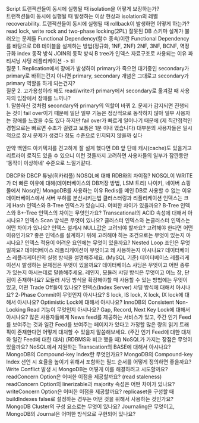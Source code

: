 Script
트랜잭션들이 동시에 실행될 때 isolation을 어떻게 보장하는가?  
트랜잭션들이 동시에 실행될 때 발생하는 이상 현상과 isolation의 레벨
recoverability. 트랜잭션들이 동시에 실행될 때 rollback이 발생하면 어떻게 하는가?
read lock, write rock and two-phase locking(2PL)
잘못된 DB 스키마 설계가 불러오는 문제들
Functional Dependency(함수 종속)이란
Functional Dependency를 바탕으로 DB 테이블을 설계하는 방법(정규화, 1NF, 2NF)
2NF, 3NF, BCNF, 역정규화
index 동작 방식
JOIN의 동작 방식
B tree가 인덱스 자료구조로 사용되는 이유
파티셔닝 샤딩 레플리케이션 
-> til  
질문 1. Replication에서 장애가 발생하여 primary가 죽으면 대기중인 secondary가 primary로 바뀌는건지 아니면 primary, secondary 개념은 그대로고 secondary가 primary 역할을 하게 되는건지?  
질문 2. 고가용성이라 해도 read/write가  primary에서 secondary로 옮겨갈 때 사용자의 입장에서 장애를 느끼나?  
1.
말씀하신 것처럼 secondary와 primary의 역할이 바뀌
2.
문제가 감지되면 진행되는 것이 fail over이기 때문에 일단 일부 기능은 정상적으로 동작하지 않아 일부 사용자는 장애를 느꼈을 수도 있다
하지만 fail over가 빠르게 일어나기 때문에 (제 직간접적인 경험으로는 빠르면 수초가 걸렸고 보통은 1분 이내 였습니다) 
대부분의 사용자들은 일시적으로 잠시 문제가 생겼다 정도 수준으로 인지되지 않을까 싶다

만약 백엔드 아키텍처를 견고하게 잘 설계 했다면 DB 앞 단에 캐시(cache)도 있을거고 리트라이 로직도 있을 수 있으니 
이런 것들까지 고려하면 사용자들의 일부가 잠깐동안 '동작이 이상하네' 수준으로 느낄거같다.

DBCP와 DBCP 튜닝(히카리풀)
NOSQL에 대해 RDB와의 차이점?
NOSQL이 WRITE가 더 빠른 이유에 대해(데이터베이스의 DB저장 방법, LSM 트리)
나이키, 네이버 쇼핑몰에서 Nosql인 MongoDB를 사용하는 이유
Redis를 메인 DB로 사용할 수 없는 이유
데이터베이스에서 서버 부하를 분산시키는법 클러스터링과 리플리케이션
인덱스는 크게 Hash 인덱스와 B-Tree 인덱스가 있습니다. 어떠한 차이가 있을까요?
B-Tree 인덱스와 B+-Tree 인덱스의 차이는 무엇인가요?
Transcational의 ACID 속성에 대해서 아시나요?
인덱스 Scan 방식은 무엇이 있나요?
클러스터 인덱스와 논클러스터 인덱스는 어떤 차이가 있나요?
인덱스 설계시 NULL값은 고려되야 할까요? 고려해야 한다면 어떤 이유인가요?
좋은 인덱스를 설계하기 위해 고려해야 하는 조건으로는 무엇이 있는지 아시나요?
인덱스 적용이 어려운 요인에는 무엇이 있을까요?
Nested Loop 조인은 무엇일까요?
데이터베이스 레플리케이션이 무엇이고 왜 사용하는지 아시나요?
데이터베이스 레플리케이션의 실행 방식을 설명해주세요. (MySQL 기준)
데이터베이스 레플리케이션시 발생하는 문제점은 무엇이 있을까요?
데이터베이스 샤딩은 무엇이고 어떤 종류가 있는지 아시는데로 말씀해주세요.
레인지, 모듈러 샤딩 방식은 무엇이고 어느 장, 단점이 존재하나요?
모듈러 샤딩 방식을 확장해야할 때 사용할 수 있는 방법에는 무엇이 있고, 어떤 Trade Off들이 있나요?
인덱스(Index Server) 샤딩 방식에 대해서 아시나요?
2-Phase Commit이 무엇인지 아시나요?
S lock, IS lock, X lock, IX lock에 대해서 아시나요?
Optimistic Lock에 대해서 아시나요?
InnoDB의 Consistent Non-Locking Read 기능이 무엇인지 아시나요?
Gap, Record, Next Key Lock에 대해서 아시나요?
많은 사용자들에게 News feed를 제공하는 서비스가 있고, 주간 인기 Feed를 보여주는 것과 일간 Feed를 보여주는 페이지가 있다고 가정할 많은 량의 읽기 트래픽이 존재한다면 어떻게 대처할 수 있을지 말씀해보세요. (주간 인기 Feed에 대한 대처와 일간 Feed에 대한 대처)
(RDBMS와 비교 했을 때) NoSQL가 가지는 장점은 무엇이 있을까요?
NoSQL에서 지원하는 Transcation의 BASE에 대해서 아시나요?
MongoDB의 Compound-key Index란 무엇인가요?
MongoDB의 Compound-key Index 선언 시 효율을 높이기 위해서 포함하는 필드 순서를 어떻게 정의하면 좋을까요?
Write Conflict 발생 시 MongoDB는 어떻게 이를 해결하려고 시도할까요?
readConcern Option은 어떠한 이점을 제공할까요? (read staleness)
readConcern Option의 linerizable과 majority 속성은 어떤 차이가 있나요?
writeConcern Option은 어떠한 이점을 제공할까요?
replicaset을 구성할 때 buildIndexes false로 설정하는 경우는 어떤 것을 위해서 사용하는 것인가요?
MongoDB Cluster의 구성 요소로는 무엇이 있나요?
Journaling은 무엇이고, MongoDB의 Journal은 어떠한 방식으로 구현되어 있나요?
